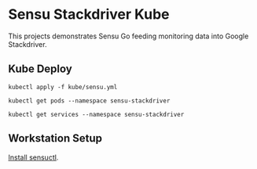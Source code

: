 # Sensu Stackdriver Kube

This projects demonstrates Sensu Go feeding monitoring data into Google Stackdriver.

## Kube Deploy

```
kubectl apply -f kube/sensu.yml

kubectl get pods --namespace sensu-stackdriver

kubectl get services --namespace sensu-stackdriver
```

## Workstation Setup

[Install sensuctl](https://docs.sensu.io/sensu-go/latest/installation/install-sensu/#install-sensuctl).
